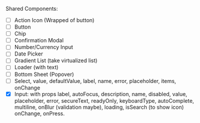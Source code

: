 Shared Components:
- [ ] Action Icon (Wrapped of button)
- [ ] Button
- [ ] Chip
- [ ] Confirmation Modal
- [ ] Number/Currency Input
- [ ] Date Picker
- [ ] Gradient List (take virtualized list)
- [ ] Loader (with text)
- [ ] Bottom Sheet (Popover)
- [ ] Select, value, defaultValue, label, name, error, placeholder, items, onChange
- [x] Input: with props label, autoFocus, description, name, disabled, value, placeholder, error, secureText, readyOnly, keyboardType, autoComplete, multiline, onBlur (validation maybe), loading, isSearch (to show icon) onChange, onPress.
